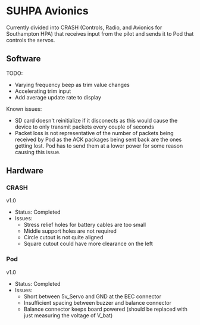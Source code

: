 # SUHPA Avionics

Currently divided into CRASH (Controls, Radio, and Avionics for Southampton HPA) that receives input from the pilot and sends it to Pod that controls the servos.

## Software
TODO:
- Varying frequency beep as trim value changes
- Accelerating trim input
- Add average update rate to display

Known issues:
- SD card doesn't reinitialize if it disconects as this would cause the device to only transmit packets every couple of seconds
- Packet loss is not representative of the number of packets being received by Pod as the ACK packages being sent back are the ones getting lost. Pod has to send them at a lower power for some reason causing this issue.

## Hardware

### CRASH 

v1.0
- Status: Completed
- Issues:
   * Stress relief holes for battery cables are too small
   * Middle support holes are not required
   * Circle cutout is not quite aligned
   * Square cutout could have more clearance on the left

### Pod
v1.0
- Status: Completed
- Issues: 
   * Short between 5v_Servo and GND at the BEC connector
   * Insufficient spacing between buzzer and balance connector
   * Balance connector keeps board powered (should be replaced with just measuring the voltage of V_bat)
